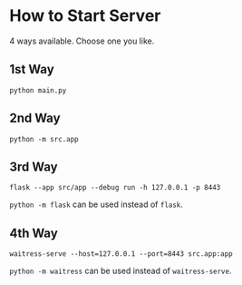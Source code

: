 # How to Start Server

4 ways available. Choose one you like.

## 1st Way

```
python main.py
```

## 2nd Way

```
python -m src.app
```

## 3rd Way

```
flask --app src/app --debug run -h 127.0.0.1 -p 8443
```

`python -m flask` can be used instead of `flask`.

## 4th Way

```
waitress-serve --host=127.0.0.1 --port=8443 src.app:app
```

`python -m waitress` can be used instead of `waitress-serve`.
